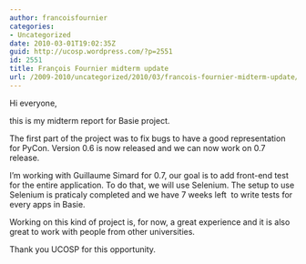 ```yaml
---
author: francoisfournier
categories:
- Uncategorized
date: 2010-03-01T19:02:35Z
guid: http://ucosp.wordpress.com/?p=2551
id: 2551
title: François Fournier midterm update
url: /2009-2010/uncategorized/2010/03/francois-fournier-midterm-update/
---
```


Hi everyone,

this is my midterm report for Basie project.

The first part of the project was to fix bugs to have a good representation for PyCon. Version 0.6 is now released and we can now work on 0.7 release.

I&#8217;m working with Guillaume Simard for 0.7, our goal is to add front-end test for the entire application. To do that, we will use Selenium. The setup to use Selenium is praticaly completed and we have 7 weeks left  to write tests for every apps in Basie.

Working on this kind of project is, for now, a great experience and it is also great to work with people from other universities.

Thank you UCOSP for this opportunity.